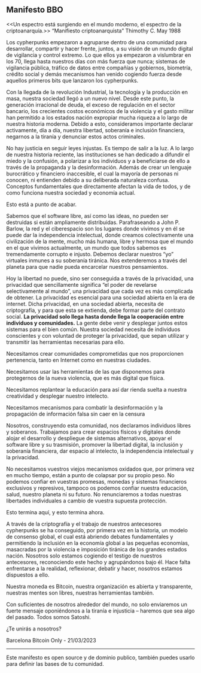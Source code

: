## Manifesto BBO
<<Un espectro está surgiendo en el mundo moderno, el espectro de la criptoanarquía.>> “Manifiesto criptoanarquista” Thimothy C. May 1988

Los cypherpunks empezaron a agruparse dentro de una comunidad para desarrollar, compartir y hacer frente, juntos, a su visión de un mundo digital de vigilancia y control extremo. Lo que ellos ya empezaron a vislumbrar en los 70, llega hasta nuestros días con más fuerza que nunca; sistemas de vigilancia pública, tráfico de datos entre compañías y gobiernos, biometría, crédito social y demás mecanismos han venido cogiendo fuerza desde aquellos primeros bits que lanzaron los cypherpunks.

Con la llegada de la revolución Industrial, la tecnología y la producción en masa, nuestra sociedad llegó a un nuevo nivel. Desde este punto, la generación irracional de deuda, el exceso de regulación en el sector bancario, los crecientes costos económicos de la violencia y el gasto militar han permitido a los estados nación expropiar mucha riqueza a lo largo de nuestra historia moderna. Debido a esto, consideramos importante declarar activamente, día a día, nuestra libertad, soberanía e inclusión financiera, negarnos a la tiranía y denunciar estos actos criminales.

No hay justicia en seguir leyes injustas. Es tiempo de salir a la luz. A lo largo de nuestra historia reciente, las instituciones se han dedicado a difundir el miedo y la confusión, a polarizar a los individuos y a beneficiarse de ello a través de la propaganda y la desinformación. Además de crear un lenguaje burocrático y financiero inaccesible, el cual la mayoría de personas ni conocen, ni entienden debido a su deliberada naturaleza confusa. Conceptos fundamentales que directamente afectan la vida de todos, y de como funciona nuestra sociedad y economía actual.

Esto está a punto de acabar.

Sabemos que el software libre, así como las ideas, no pueden ser destruidas si están ampliamente distribuidas. Parafraseando a John P. Barlow, la red y el ciberespacio son los lugares donde vivimos y en él se puede dar la independencia intelectual, donde creamos colectivamente una civilización de la mente, mucho más humana, libre y hermosa que el mundo en el que vivimos actualmente, un mundo que todos sabemos es tremendamente corrupto e injusto. Debemos declarar nuestros “yo” virtuales inmunes a su soberanía tiránica. Nos extenderemos a través del planeta para que nadie pueda encarcelar nuestros pensamientos.

Hoy la libertad no puede, sino ser conseguida a través de la privacidad, una privacidad que sencillamente significa “el poder de revelarse selectivamente al mundo”, una privacidad que cada vez es más complicada de obtener. La privacidad es esencial para una sociedad abierta en la era de internet. Dicha privacidad, en una sociedad abierta, necesita de criptografía, y para que esta se extienda, debe formar parte del contrato social. **La privacidad solo llega hasta donde llega la cooperación entre individuos y comunidades.** La gente debe venir y desplegar juntos estos sistemas para el bien común. Nuestra sociedad necesita de individuos conscientes y con voluntad de proteger la privacidad, que sepan utilizar y transmitir las herramientas necesarias para ello.

Necesitamos crear comunidades comprometidas que nos proporcionen pertenencia, tanto en Internet como en nuestras ciudades.

Necesitamos usar las herramientas de las que disponemos para protegernos de la nueva violencia, que es más digital que física.

Necesitamos replantear la educación para así dar rienda suelta a nuestra creatividad y desplegar nuestro intelecto.

Necesitamos mecanismos para combatir la desinformación y la propagación de información falsa sin caer en la censura

Nosotros, construyendo esta comunidad, nos declaramos individuos libres y soberanos. Trabajamos para crear espacios físicos y digitales donde alojar el desarrollo y despliegue de sistemas alternativos, apoyar el software libre y su trasmisión, promover la libertad digital, la inclusión y soberanía financiera, dar espacio al intelecto, la independencia intelectual y la privacidad.

No necesitamos vuestros viejos mecanismos oxidados que, por primera vez en mucho tiempo, están a punto de colapsar por su propio peso. No podemos confiar en vuestras promesas, monedas y sistemas financieros exclusivos y represivos, tampoco os podemos confiar nuestra educación, salud, nuestro planeta ni su futuro. No renunciaremos a todas nuestras libertades individuales a cambio de vuestra supuesta protección.

Esto termina aquí, y esto termina ahora.

A través de la criptografía y el trabajo de nuestros antecesores cypherpunks se ha conseguido, por primera vez en la historia, un modelo de consenso global, el cual está abriendo debates fundamentales y permitiendo la inclusión en la economía global a las pequeñas economías, masacradas por la violencia e imposición tiránica de los grandes estados nación. Nosotros solo estamos cogiendo el testigo de nuestros antecesores, reconociendo este hecho y agrupándonos bajo él. Hace falta enfrentarse a la realidad, reflexionar, debatir y hacer, nosotros estamos dispuestos a ello.

Nuestra moneda es Bitcoin, nuestra organización es abierta y transparente, nuestras mentes son libres, nuestras herramientas también.

Con suficientes de nosotros alrededor del mundo, no solo enviaremos un fuerte mensaje oponiéndonos a la tiranía e injusticia – haremos que sea algo del pasado. Todos somos Satoshi.

¿Te unirás a nosotros?

Barcelona Bitcoin Only - 21/03/2023

---

Este manifesto es open source y de dominio publico, también puedes usarlo para definir las bases de tu comunidad.
